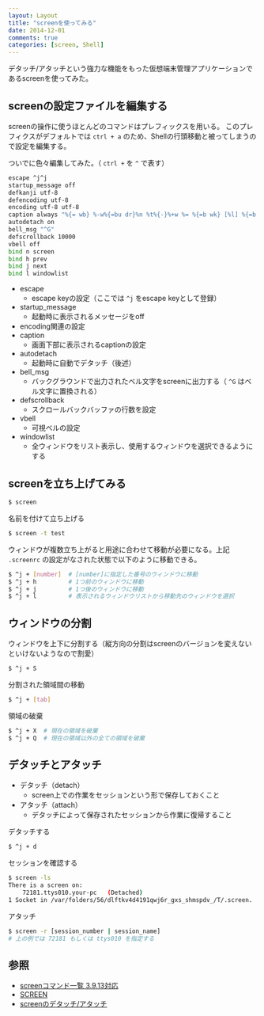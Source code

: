 ```yaml
---
layout: Layout
title: "screenを使ってみる"
date: 2014-12-01
comments: true
categories: [screen, Shell]
---
```

デタッチ/アタッチという強力な機能をもった仮想端末管理アプリケーションであるscreenを使ってみた。

## screenの設定ファイルを編集する
screenの操作に使うほとんどのコマンドはプレフィックスを用いる。
このプレフィクスがデフォルトでは ```ctrl + a``` のため、Shellの行頭移動と被ってしまうので設定を編集する。

ついでに色々編集してみた。（ ```ctrl +``` を ```^``` で表す）
``` bash
escape ^j^j
startup_message off
defkanji utf-8
defencoding utf-8
encoding utf-8 utf-8
caption always "%{= wb} %-w%{=bu dr}%n %t%{-}%+w %= %{=b wk} [%l] %{=b wb}%y/%m/%d(%D) %{=b wm}%c"
autodetach on
bell_msg "^G"
defscrollback 10000
vbell off
bind n screen
bind h prev
bind j next
bind l windowlist
```

<!-- more -->

* escape
    * escape keyの設定（ここでは ```^j``` をescape keyとして登録）
* startup_message
    * 起動時に表示されるメッセージをoff
* encoding関連の設定
* caption
    * 画面下部に表示されるcaptionの設定
* autodetach
    * 起動時に自動でデタッチ（後述）
* bell_msg
    * バックグラウンドで出力されたベル文字をscreenに出力する（ ```^G``` はベル文字に置換される）
* defscrollback
    * スクロールバックバッファの行数を設定
* vbell
    * 可視ベルの設定
* windowlist
    * 全ウィンドウをリスト表示し、使用するウィンドウを選択できるようにする

## screenを立ち上げてみる
``` bash
$ screen
```
名前を付けて立ち上げる
``` bash
$ screen -t test
```
ウィンドウが複数立ち上がると用途に合わせて移動が必要になる。上記 ```.screenrc``` の設定がなされた状態で以下のように移動できる。
``` bash
$ ^j + [number]  # [number]に指定した番号のウィンドウに移動
$ ^j + h         # 1つ前のウィンドウに移動
$ ^j + j         # 1つ後のウィンドウに移動
$ ^j + l         # 表示されるウィンドウリストから移動先のウィンドウを選択
```

## ウィンドウの分割
ウィンドウを上下に分割する（縦方向の分割はscreenのバージョンを変えないといけないようなので割愛）
``` bash
$ ^j + S
```
分割された領域間の移動
``` bash
$ ^j + [tab]
```
領域の破棄
``` bash
$ ^j + X  # 現在の領域を破棄
$ ^j + Q  # 現在の領域以外の全ての領域を破棄
```

## デタッチとアタッチ
* デタッチ（detach）
    * screen上での作業をセッションという形で保存しておくこと
* アタッチ（attach）
    * デタッチによって保存されたセッションから作業に復帰すること

デタッチする
``` bash
$ ^j + d
```
セッションを確認する
``` bash
$ screen -ls
There is a screen on:
    72181.ttys010.your-pc   (Detached)
1 Socket in /var/folders/56/dlftkv4d4191qwj6r_gxs_shmspdv_/T/.screen.
```
アタッチ
``` bash
$ screen -r [session_number | session_name]
# 上の例では 72181 もしくは ttys010 を指定する
```

## 参照
* [screenコマンド一覧 3.9.13対応 ](http://www.limy.org/program/screen.html)
* [SCREEN](http://linuxjm.sourceforge.jp/html/GNU_screen/man1/screen.1.html)
* [screenのデタッチ/アタッチ](http://sixeight.hatenablog.com/entry/20090730/1248973178)
